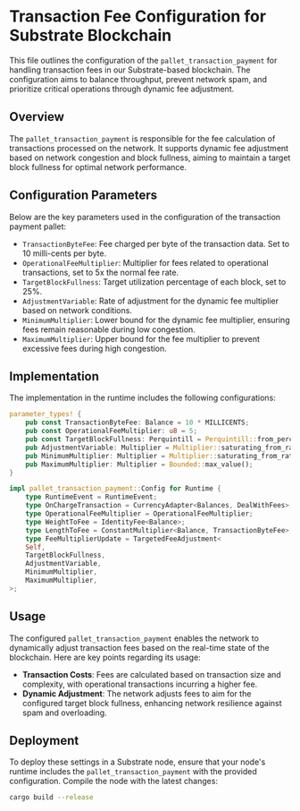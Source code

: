 # Transaction Fee Configuration for Substrate Blockchain

This file outlines the configuration of the `pallet_transaction_payment` for handling transaction fees in our Substrate-based blockchain. The configuration aims to balance throughput, prevent network spam, and prioritize critical operations through dynamic fee adjustment.

## Overview

The `pallet_transaction_payment` is responsible for the fee calculation of transactions processed on the network. It supports dynamic fee adjustment based on network congestion and block fullness, aiming to maintain a target block fullness for optimal network performance.

## Configuration Parameters

Below are the key parameters used in the configuration of the transaction payment pallet:

- `TransactionByteFee`: Fee charged per byte of the transaction data. Set to 10 milli-cents per byte.
- `OperationalFeeMultiplier`: Multiplier for fees related to operational transactions, set to 5x the normal fee rate.
- `TargetBlockFullness`: Target utilization percentage of each block, set to 25%.
- `AdjustmentVariable`: Rate of adjustment for the dynamic fee multiplier based on network conditions.
- `MinimumMultiplier`: Lower bound for the dynamic fee multiplier, ensuring fees remain reasonable during low congestion.
- `MaximumMultiplier`: Upper bound for the fee multiplier to prevent excessive fees during high congestion.

## Implementation

The implementation in the runtime includes the following configurations:

```rust
parameter_types! {
    pub const TransactionByteFee: Balance = 10 * MILLICENTS;
    pub const OperationalFeeMultiplier: u8 = 5;
    pub const TargetBlockFullness: Perquintill = Perquintill::from_percent(25);
    pub AdjustmentVariable: Multiplier = Multiplier::saturating_from_rational(1, 100_000);
    pub MinimumMultiplier: Multiplier = Multiplier::saturating_from_rational(1, 1_000_000_000u128);
    pub MaximumMultiplier: Multiplier = Bounded::max_value();
}

impl pallet_transaction_payment::Config for Runtime {
    type RuntimeEvent = RuntimeEvent;
    type OnChargeTransaction = CurrencyAdapter<Balances, DealWithFees>;
    type OperationalFeeMultiplier = OperationalFeeMultiplier;
    type WeightToFee = IdentityFee<Balance>;
    type LengthToFee = ConstantMultiplier<Balance, TransactionByteFee>;
    type FeeMultiplierUpdate = TargetedFeeAdjustment<
    Self,
    TargetBlockFullness,
    AdjustmentVariable,
    MinimumMultiplier,
    MaximumMultiplier,
>;
```

## Usage

The configured `pallet_transaction_payment` enables the network to dynamically adjust transaction fees based on the real-time state of the blockchain. Here are key points regarding its usage:

- **Transaction Costs**: Fees are calculated based on transaction size and complexity, with operational transactions incurring a higher fee.
- **Dynamic Adjustment**: The network adjusts fees to aim for the configured target block fullness, enhancing network resilience against spam and overloading.

## Deployment

To deploy these settings in a Substrate node, ensure that your node's runtime includes the `pallet_transaction_payment` with the provided configuration. Compile the node with the latest changes:

```bash
cargo build --release
```

